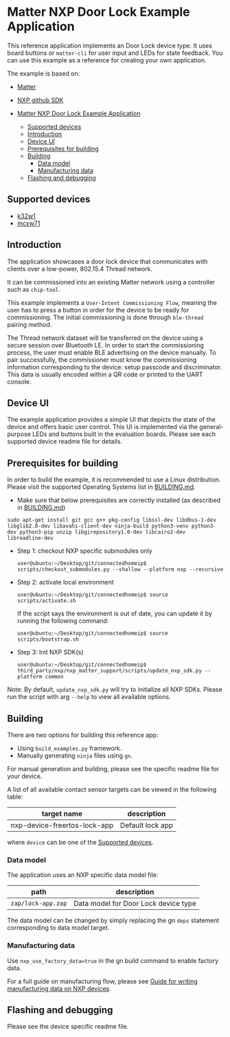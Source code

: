 # Matter NXP Door Lock Example Application

This reference application implements an Door Lock device type. It uses board
buttons or `matter-cli` for user input and LEDs for state feedback. You can use
this example as a reference for creating your own application.

The example is based on:

-   [Matter](https://github.com/project-chip/connectedhomeip)
-   [NXP github SDK](https://github.com/nxp-mcuxpresso/mcux-sdk)

-   [Matter NXP Door Lock Example Application](#matter-nxp-door-lock-example-application)
    -   [Supported devices](#supported-devices)
    -   [Introduction](#introduction)
    -   [Device UI](#device-ui)
    -   [Prerequisites for building](#prerequisites-for-building)
    -   [Building](#building)
        -   [Data model](#data-model)
        -   [Manufacturing data](#manufacturing-data)
    -   [Flashing and debugging](#flashing-and-debugging)

## Supported devices

-   [k32w1](k32w1/README.md)
-   [mcxw71](mcxw71/README.md)

## Introduction

The application showcases a door lock device that communicates with clients over
a low-power, 802.15.4 Thread network.

It can be commissioned into an existing Matter network using a controller such
as `chip-tool`.

This example implements a `User-Intent Commissioning Flow`, meaning the user has
to press a button in order for the device to be ready for commissioning. The
initial commissioning is done through `ble-thread` pairing method.

The Thread network dataset will be transferred on the device using a secure
session over Bluetooth LE. In order to start the commissioning process, the user
must enable BLE advertising on the device manually. To pair successfully, the
commissioner must know the commissioning information corresponding to the
device: setup passcode and discriminator. This data is usually encoded within a
QR code or printed to the UART console.

## Device UI

The example application provides a simple UI that depicts the state of the
device and offers basic user control. This UI is implemented via the
general-purpose LEDs and buttons built in the evaluation boards. Please see each
supported device readme file for details.

## Prerequisites for building

In order to build the example, it is recommended to use a Linux distribution.
Please visit the supported Operating Systems list in
[BUILDING.md](../../../docs/guides/BUILDING.md#prerequisites).

-   Make sure that below prerequisites are correctly installed (as described in
    [BUILDING.md](../../../docs/guides/BUILDING.md#prerequisites))

```
sudo apt-get install git gcc g++ pkg-config libssl-dev libdbus-1-dev libglib2.0-dev libavahi-client-dev ninja-build python3-venv python3-dev python3-pip unzip libgirepository1.0-dev libcairo2-dev libreadline-dev
```

-   Step 1: checkout NXP specific submodules only

    ```
    user@ubuntu:~/Desktop/git/connectedhomeip$ scripts/checkout_submodules.py --shallow --platform nxp --recursive
    ```

-   Step 2: activate local environment

    ```
    user@ubuntu:~/Desktop/git/connectedhomeip$ source scripts/activate.sh
    ```

    If the script says the environment is out of date, you can update it by
    running the following command:

    ```
    user@ubuntu:~/Desktop/git/connectedhomeip$ source scripts/bootstrap.sh
    ```

-   Step 3: Init NXP SDK(s)

    ```
    user@ubuntu:~/Desktop/git/connectedhomeip$ third_party/nxp/nxp_matter_support/scripts/update_nxp_sdk.py --platform common
    ```

Note: By default, `update_nxp_sdk.py` will try to initialize all NXP SDKs.
Please run the script with arg `--help` to view all available options.

## Building

There are two options for building this reference app:

-   Using `build_examples.py` framework.
-   Manually generating `ninja` files using `gn`.

For manual generation and building, please see the specific readme file for your
device.

A list of all available contact sensor targets can be viewed in the following
table:

| target name                  | description      |
| ---------------------------- | ---------------- |
| nxp-device-freertos-lock-app | Default lock app |

where `device` can be one of the [Supported devices](#supported-devices).

### Data model

The application uses an NXP specific data model file:

| path               | description                          |
| ------------------ | ------------------------------------ |
| `zap/lock-app.zap` | Data model for Door Lock device type |

The data model can be changed by simply replacing the gn `deps` statement
corresponding to data model target.

### Manufacturing data

Use `nxp_use_factory_data=true` in the gn build command to enable factory data.

For a full guide on manufacturing flow, please see
[Guide for writing manufacturing data on NXP devices](../../../docs/platforms/nxp/nxp_manufacturing_flow.md).

## Flashing and debugging

Please see the device specific readme file.
